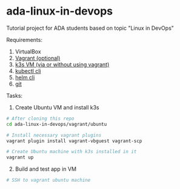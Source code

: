# ada-linux-in-devops
Tutorial project for ADA students based on topic "Linux in DevOps"

Requirements:

1. VirtualBox
2. [Vagrant (optional)](https://developer.hashicorp.com/vagrant/downloads)
3. [k3s VM (via or without using vagrant)](https://docs.k3s.io/quick-start#install-script)
4. [kubectl cli](https://kubernetes.io/docs/tasks/tools/install-kubectl-linux/#install-kubectl-binary-with-curl-on-linux)
5. [helm cli](https://helm.sh/docs/intro/install/#from-script)
6. [git](https://git-scm.com/book/en/v2/Getting-Started-Installing-Git)

Tasks:

1. Create Ubuntu VM and install k3s
```bash
# After cloning this repo
cd ada-linux-in-devops/vagrant/ubuntu

# Install necessary vagrant plugins
vagrant plugin install vagrant-vbguest vagrant-scp

# Create Ubuntu machine with k3s installed in it
vagrant up

```

2. Build and test app in VM
```bash
# SSH to vagrant ubuntu machine

```